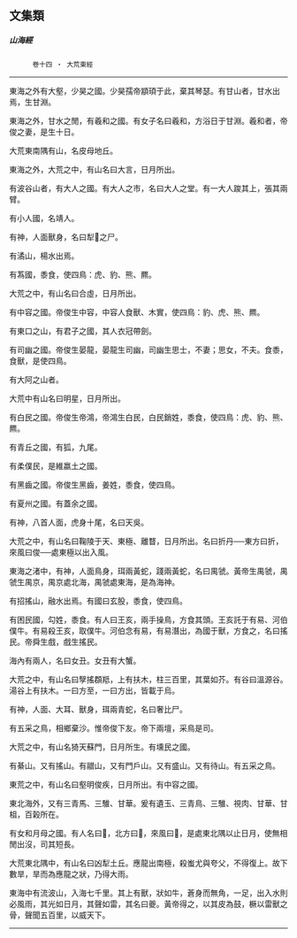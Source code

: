 

## 文集類

##### 山海經
　　　`卷十四 ‧ 大荒東經`

* * *

東海之外有大壑，少昊之國。少昊孺帝顓頊于此，棄其琴瑟。有甘山者，甘水出焉，生甘淵。

東海之外，甘水之閒，有羲和之國。有女子名曰羲和，方浴日于甘淵。羲和者，帝俊之妻，是生十日。

大荒東南隅有山，名皮母地丘。

東海之外，大荒之中，有山名曰大言，日月所出。

有波谷山者，有大人之國。有大人之市，名曰大人之堂。有一大人踆其上，張其兩臂。

有小人國，名靖人。

有神，人面獸身，名曰犁𩵀之尸。

有潏山，楊水出焉。

有蒍國，黍食，使四鳥：虎、豹、熊、羆。

大荒之中，有山名曰合虛，日月所出。

有中容之國。帝俊生中容，中容人食獸、木實，使四鳥：豹、虎、熊、羆。

有東口之山，有君子之國，其人衣冠帶劍。

有司幽之國。帝俊生晏龍，晏龍生司幽，司幽生思士，不妻；思女，不夫。食黍，食獸，是使四鳥。

有大阿之山者。

大荒中有山名曰明星，日月所出。

有白民之國。帝俊生帝鴻，帝鴻生白民，白民銷姓，黍食，使四鳥：虎、豹、熊、羆。

有青丘之國，有狐，九尾。

有柔僕民，是維嬴土之國。

有黑齒之國。帝俊生黑齒，姜姓，黍食，使四鳥。

有夏州之國。有蓋余之國。

有神，八首人面，虎身十尾，名曰天吳。

大荒之中，有山名曰鞠陵于天、東極、離瞀，日月所出。名曰折丹──東方曰折，來風曰俊──處東極以出入風。

東海之渚中，有神，人面鳥身，珥兩黃蛇，踐兩黃蛇，名曰禺虢。黃帝生禺虢，禺虢生禺京，禺京處北海，禺虢處東海，是為海神。

有招搖山，融水出焉。有國曰玄股，黍食，使四鳥。

有困民國，勾姓，黍食。有人曰王亥，兩手操鳥，方食其頭。王亥託于有易、河伯僕牛。有易殺王亥，取僕牛。河伯念有易，有易潛出，為國于獸，方食之，名曰搖民。帝舜生戲，戲生搖民。

海內有兩人，名曰女丑。女丑有大蟹。

大荒之中，有山名曰孼搖頵羝，上有扶木，柱三百里，其葉如芥。有谷曰溫源谷。湯谷上有扶木。一曰方至，一曰方出，皆載于烏。

有神，人面、大耳、獸身，珥兩青蛇，名曰奢比尸。

有五采之鳥，相鄉棄沙。惟帝俊下友。帝下兩壇，采鳥是司。

大荒之中，有山名猗天蘇門，日月所生。有壎民之國。

有綦山。又有搖山。有䰝山，又有門戶山。又有盛山。又有待山。有五采之鳥。

東荒之中，有山名曰壑明俊疾，日月所出。有中容之國。

東北海外，又有三青馬、三騅、甘華。爰有遺玉、三青鳥、三騅、視肉、甘華、甘柤，百榖所在。

有女和月母之國。有人名曰𪂧，北方曰𪂧，來風曰𤟇，是處東北隅以止日月，使無相閒出沒，司其短長。

大荒東北隅中，有山名曰凶犁土丘。應龍出南極，殺蚩尤與夸父，不得復上。故下數旱，旱而為應龍之狀，乃得大雨。

東海中有流波山，入海七千里。其上有獸，狀如牛，蒼身而無角，一足，出入水則必風雨，其光如日月，其聲如雷，其名曰夔。黃帝得之，以其皮為鼓，橛以雷獸之骨，聲聞五百里，以威天下。

* * *

